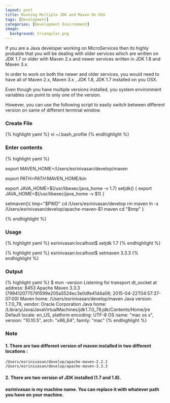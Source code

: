 ```yaml
---
layout: post
title: Running Multiple JDK and Maven On OSX
tags: [Development]
categories: [Development Environment]
image:
  background: triangular.png
---
```


If you are a Java developer working on MicroServices then its highly probable that you will be dealing with older services which are written on
JDK 1.7 or older with Maven 2.x and newer services written in JDK 1.8 and Maven 3.x.

In order to work on both the newer and older services, you would need to have all of Maven 2.x, Maven 3.x , JDK 1.8, JDK 1.7 installed on 
you OSX. 

Even though you have multiple versions installed, you system environment variables can point to only one of the version. 

However, you can use the following script to easily switch between different version on same of different terminal window.

### Create File 

{% highlight yaml %}
vi ~/.bash_profile
{% endhighlight %}  


### Enter contents

{% highlight yaml %}

export MAVEN_HOME=/Users/esrinivasan/develop/maven

export PATH=$PATH:$MAVEN_HOME/bin

export JAVA_HOME=$(/usr/libexec/java_home -v 1.7)
setjdk() {
  export JAVA_HOME=$(/usr/libexec/java_home -v $1)
}


setmaven(){
    tmp="$PWD"
    cd /Users/esrinivasan/develop
    rm maven
    ln -s /Users/esrinivasan/develop/apache-maven-$1 maven
    cd "$tmp"
}

{% endhighlight %}  


### Usage

{% highlight yaml %}
esrinivasan:localhost$ setjdk 1.7
{% endhighlight %}  


{% highlight yaml %}
esrinivasan:localhost$ setmaven 3.3.3
{% endhighlight %}  


### Output


{% highlight yaml %}
$ mvn -version
Listening for transport dt_socket at address: 8453
Apache Maven 3.3.3 (7994120775791599e205a5524ec3e0dfe41d4a06; 2015-04-22T04:57:37-07:00)
Maven home: /Users/esrinivasan/develop/maven
Java version: 1.7.0_79, vendor: Oracle Corporation
Java home: /Library/Java/JavaVirtualMachines/jdk1.7.0_79.jdk/Contents/Home/jre
Default locale: en_US, platform encoding: UTF-8
OS name: "mac os x", version: "10.10.5", arch: "x86_64", family: "mac"
{% endhighlight %}  


### Note

#### 1. There are two different version of maven installed in two different locations :

	/Users/esrinivasan/develop/apache-maven-2.2.1
	/Users/esrinivasan/develop/apache-maven-3.3.3
	
#### 2. There are two version of JDK installed  (1.7 and 1.8).


#### esrinivasan is my machine name. You can replace it with whatever path you have on your machine.
